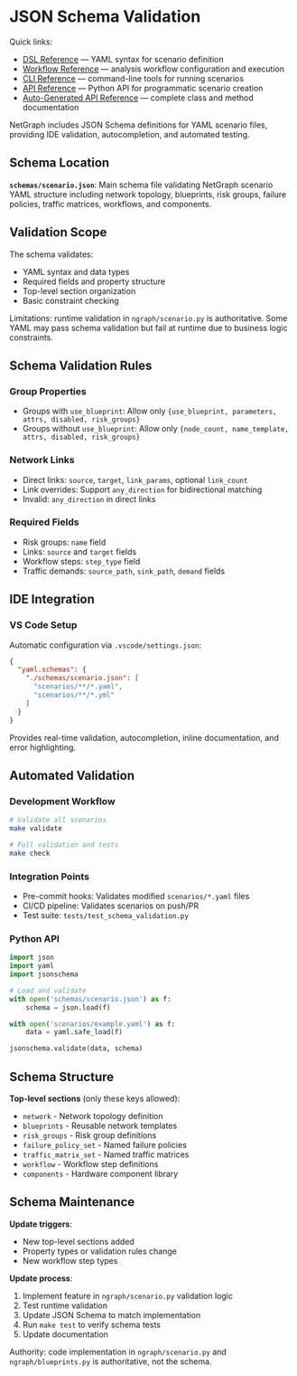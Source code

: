 # JSON Schema Validation

Quick links:

- [DSL Reference](dsl.md) — YAML syntax for scenario definition
- [Workflow Reference](workflow.md) — analysis workflow configuration and execution
- [CLI Reference](cli.md) — command-line tools for running scenarios
- [API Reference](api.md) — Python API for programmatic scenario creation
- [Auto-Generated API Reference](api-full.md) — complete class and method documentation

NetGraph includes JSON Schema definitions for YAML scenario files, providing IDE validation, autocompletion, and automated testing.

## Schema Location

**`schemas/scenario.json`**: Main schema file validating NetGraph scenario YAML structure including network topology, blueprints, risk groups, failure policies, traffic matrices, workflows, and components.

## Validation Scope

The schema validates:

- YAML syntax and data types
- Required fields and property structure
- Top-level section organization
- Basic constraint checking

Limitations: runtime validation in `ngraph/scenario.py` is authoritative. Some YAML may pass schema validation but fail at runtime due to business logic constraints.

## Schema Validation Rules

### Group Properties

- Groups with `use_blueprint`: Allow only `{use_blueprint, parameters, attrs, disabled, risk_groups}`
- Groups without `use_blueprint`: Allow only `{node_count, name_template, attrs, disabled, risk_groups}`

### Network Links

- Direct links: `source`, `target`, `link_params`, optional `link_count`
- Link overrides: Support `any_direction` for bidirectional matching
- Invalid: `any_direction` in direct links

### Required Fields

- Risk groups: `name` field
- Links: `source` and `target` fields
- Workflow steps: `step_type` field
- Traffic demands: `source_path`, `sink_path`, `demand` fields

## IDE Integration

### VS Code Setup

Automatic configuration via `.vscode/settings.json`:

```json
{
  "yaml.schemas": {
    "./schemas/scenario.json": [
      "scenarios/**/*.yaml",
      "scenarios/**/*.yml"
    ]
  }
}
```

Provides real-time validation, autocompletion, inline documentation, and error highlighting.

## Automated Validation

### Development Workflow

```bash
# Validate all scenarios
make validate

# Full validation and tests
make check
```

### Integration Points

- Pre-commit hooks: Validates modified `scenarios/*.yaml` files
- CI/CD pipeline: Validates scenarios on push/PR
- Test suite: `tests/test_schema_validation.py`

### Python API

```python
import json
import yaml
import jsonschema

# Load and validate
with open('schemas/scenario.json') as f:
    schema = json.load(f)

with open('scenarios/example.yaml') as f:
    data = yaml.safe_load(f)

jsonschema.validate(data, schema)
```

## Schema Structure

**Top-level sections** (only these keys allowed):

- `network` - Network topology definition
- `blueprints` - Reusable network templates
- `risk_groups` - Risk group definitions
- `failure_policy_set` - Named failure policies
- `traffic_matrix_set` - Named traffic matrices
- `workflow` - Workflow step definitions
- `components` - Hardware component library

## Schema Maintenance

**Update triggers**:

- New top-level sections added
- Property types or validation rules change
- New workflow step types

**Update process**:

1. Implement feature in `ngraph/scenario.py` validation logic
2. Test runtime validation
3. Update JSON Schema to match implementation
4. Run `make test` to verify schema tests
5. Update documentation

Authority: code implementation in `ngraph/scenario.py` and `ngraph/blueprints.py` is authoritative, not the schema.
